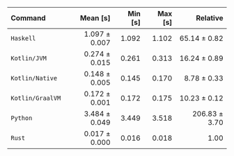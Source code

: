 | Command | Mean [s] | Min [s] | Max [s] | Relative |
|:---|---:|---:|---:|---:|
| `Haskell` | 1.097 ± 0.007 | 1.092 | 1.102 | 65.14 ± 0.82 |
| `Kotlin/JVM` | 0.274 ± 0.015 | 0.261 | 0.313 | 16.24 ± 0.89 |
| `Kotlin/Native` | 0.148 ± 0.005 | 0.145 | 0.170 | 8.78 ± 0.33 |
| `Kotlin/GraalVM` | 0.172 ± 0.001 | 0.172 | 0.175 | 10.23 ± 0.12 |
| `Python` | 3.484 ± 0.049 | 3.449 | 3.518 | 206.83 ± 3.70 |
| `Rust` | 0.017 ± 0.000 | 0.016 | 0.018 | 1.00 |
